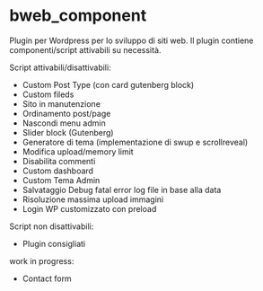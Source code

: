 # bweb_component
Plugin per Wordpress per lo sviluppo di siti web. Il plugin contiene componenti/script attivabili su necessità.

Script attivabili/disattivabili:
- Custom Post Type (con card gutenberg block)
- Custom fileds
- Sito in manutenzione
- Ordinamento post/page
- Nascondi menu admin
- Slider block (Gutenberg)
- Generatore di tema (implementazione di swup e scrollreveal)
- Modifica upload/memory limit
- Disabilita commenti
- Custom dashboard
- Custom Tema Admin
- Salvataggio Debug fatal error log file in base alla data
- Risoluzione massima upload immagini
- Login WP customizzato con preload

Script non disattivabili:
- Plugin consigliati


work in progress:
- Contact form